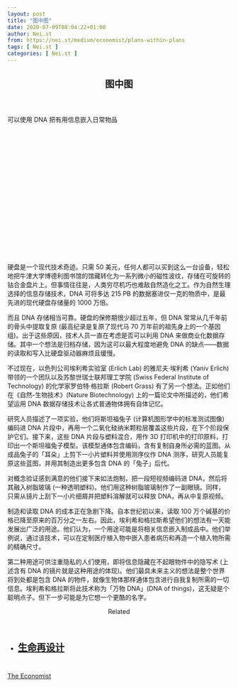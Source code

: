 ```yaml
---
layout: post
title: "图中图"
date: 2020-07-09T08:04:22+01:00
author: Nei.st
from: https://nei.st/medium/economist/plans-within-plans
tags: [ Nei.st ]
categories: [ Nei.st ]
---
```


<article class="post-22739 post type-post status-publish format-standard hentry category-economist" id="post-22739"> <header class="page-header medium Archives"><div class="page-header__image"></div><div class="page-header__content"><h1 class="page-title text-align-center">图中图</h1></div> </header><div class="entry-content aesop-entry-content" id="post-22739-content"><link as="font" crossorigin="anonymous" href="//cdn.jsdelivr.net/gh/0nd1jyU39XQ/_/glyph/font-face/0uIzqoZjSuJfvSBnvgXTcApMtcVhMcpr.woff" rel="preload" type="font/woff"/><link as="font" crossorigin="anonymous" href="//cdn.jsdelivr.net/gh/0nd1jyU39XQ/_/glyph/font-face/1sTnSLZWDKucPX6SAk.woff" rel="preload" type="font/woff"/><p class="blog-post__description">可以使用 DNA 把有用信息嵌入日常物品</p><span id="more-22739"></span><div class="navigation__primary-inner"><a class="economist__link-logo" href="//nei.st/medium/economist"></a></div><div class="container img component-image"><div class="aspectRatioPlaceholder" style="padding-bottom:56.25%;height: 0;"><div class="progressiveMedia" data-height="720" data-width="1280">  <img alt="" class="progressiveMedia-image" data-src="https://cdn.jsdelivr.net/gh/0nd1jyU39XQ/_/img/1/20191214_stp501.jpg" src="https://cdn.jsdelivr.net/gh/0nd1jyU39XQ/_/img/1/20191214_stp501.jpg"/></div></div></div><p>硬盘是一个现代技术奇迹。只需 50 美元，任何人都可以买到这么一台设备，轻松地把牛津大学博德利图书馆的馆藏转化为一系列微小的磁性波纹，存储在可旋转的钴合金盘片上。但事情往往是，人类穷尽机巧也难敌自然造化之工。作为自然生理选择的信息存储技术，DNA 可将多达 215 PB 的数据塞进仅一克的物质中，是最先进的现代硬盘存储量的 1000 万倍。</p><p>而且 DNA 存储相当可靠。硬盘的保修期很少超过五年，但 DNA 常常从几千年前的骨头中提取复原 (最高纪录是复原了现代马 70 万年前的祖先身上的一个基因组)。出于这些原因，技术人员一直在考虑是否可以利用 DNA 来做商业化数据存储。其中一个想法是归档存储，因为这可以最大程度地避免 DNA 的缺点——数据的读取和写入比硬盘驱动器麻烦且缓慢。</p><p>不过现在，以色列公司埃利希实验室 (Erlich Lab) 的雅尼夫·埃利希 (Yaniv Erlich) 带领的一个团队以及苏黎世瑞士联邦理工学院 (Swiss Federal Institute of Technology) 的化学家罗伯特·格拉斯 (Robert Grass) 有了另一个想法。正如他们在《自然-生物技术》(Nature Biotechnology) 上的一篇论文中所描述的，他们希望运用 DNA 数据存储技术让各式普通物体拥有自体记忆。</p><p>研究人员描述了一项实验，他们将斯坦福兔子 (计算机图形学中的标准测试图像) 编码进 DNA 片段中，再用一个二氧化硅纳米颗粒层覆盖这些片段，在下个阶段保护它们。接下来，这些 DNA 片段与塑料混合，用作 3D 打印机中的打印原料，打印出一个斯坦福兔子模型。该模型通体包含编码，含有复制自身所必需的蓝图。从成品兔子的「耳朵」上剪下一小片塑料并使用测序仪作 DNA 测序，研究人员能复原这些蓝图，并用其制造出更多包含 DNA 的「兔子」后代。</p><p>对概念验证感到满意的他们接下来如法炮制，把一段短视频编码进 DNA，然后将其融入树脂玻璃 (一种透明塑料)。他们用这种树脂玻璃制作了一副眼镜。同样，只需从镜片上刮下一小片细屑并把塑料溶解就可以释放 DNA，再从中复原视频。</p><div class="code-block code-block-1" style="margin: 8px 0; clear: both;"><div class="container ads_KbHEVhh8Rw"><div class="card card--blog post-sidebar"><div class="card-body"><div class="logo_ngcontent-kty-0"> </div><div class="iframe-blocker U6XAMK63Vh00WqvF2BacIQ"><div class="background-h60B"> </div><div class="WumZiPCS4MeMw4pxQ"> </div></div></div><div class="card-footer"><div class="card-footer-wrapper" layout="row bottom-left"></div></div></div></div></div><p>制造和读取 DNA 的成本正在急剧下降。自本世纪初以来，读取 100 万个碱基的价格已降至原来的百万分之一左右。因此，埃利希和格拉斯希望他们的想法有一天能发展出广泛的用途。他们认为，一个用途可能是将相关信息嵌入制成品中。他们举例说，通过该技术，可以在定制医疗植入物中嵌入患者病历和再造一个植入物所需的精确尺寸。</p><p>第二种用途可供注重隐私的人们使用，即将信息隐藏在不起眼物件中的隐写术 (上述含有 DNA 的镜片就是这种用途的体现)。他们最具未来主义的想法是整个世界将到处都是包含 DNA 的物件，就像生物体那样通体包含进行自我复制所需的一切信息。埃利希和格拉斯将此技术称为「万物 DNA」(DNA of things)，这无疑是个聪明点子。但下一步可能是为它想一个更酷的名字。</p><section class="jsx-1092709871 collection"><header class="jsx-1092709871 container"><span class="jsx-65431776 text-icon text-right size-md spacing-xxtight weight-medium"><span class="jsx-65431776 text"><span class="jsx-1092709871">Related</span></span></span></header><ul class="jsx-1092709871 collection-list"><li class="jsx-1092709871"><section class="jsx-2013367371 container"><div class="jsx-2013367371 content no-cover type-collection"><div class="jsx-2013367371 left"> <a class="jsx-2013367371" href="https://nei.st/medium/economist/redesigning-life"><h2 class="jsx-2996311878 sidebar">生命再设计</h2> </a></div></div></section></li></ul></section><div class="container ag ah"><div class="fe n el"><a class="dt du bn bo bp bq br bs bt bu dv dw bx by dx dy" href="https://nei.st/medium/economist?source=https://www.economist.com/science-and-technology/2019/12/12/dna-could-be-used-to-embed-useful-information-into-everyday-objects" rel="noopener noreferrer nofollow" target="_blank"><div class="c ff fg ag ah fh el fi fj ce fk fl fm fn fo fp fq fr fs ft fu"><div class="bs em en eo ep eq fv ah fw fg ag bm eu fx q fy fz p ac"></div></div></a></div></div><div class="code-block code-block-2" style="margin: 8px 0; clear: both;"> <br/><div class="container ads_KbHEVhh8Rw"><div class="card card--blog post-sidebar"><div class="card-body"><div class="logo_ngcontent-kty-0"> </div><div class="iframe-blocker U6XAMK63Vh00WqvF2BacIQ"><div class="background-h60B"> </div><div class="WumZiPCS4MeMw4pxQ"> </div></div></div><div class="card-footer"><div class="card-footer-wrapper" layout="row bottom-left"></div></div></div></div></div></div> <footer class="entry-footer"><div class="categories icon-link"><a href="https://nei.st/category/medium/economist" rel="category tag">The Economist</a></div> </footer></article>
